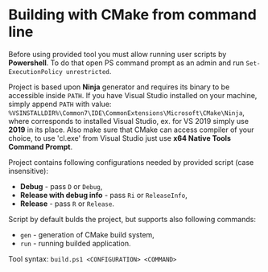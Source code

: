 # Building with CMake from command line

Before using provided tool you must allow running user scripts by **Powershell**. To do that open PS command prompt as an admin and run `Set-ExecutionPolicy unrestricted`.

Project is based upon **Ninja** generator and requires its binary to be accessible inside `PATH`. If you have Visual Studio installed on your machine, simply append `PATH` with value:
`%VS`**<VERSION>**`INSTALLDIR%\Common7\IDE\CommonExtensions\Microsoft\CMake\Ninja`, where <VERSION> corresponds to installed Visual Studio, ex. for VS 2019 simply use **2019** in its place.
Also make sure that CMake can access compiler of your choice, to use 'cl.exe' from Visual Studio just use **x64 Native Tools Command Prompt**.

Project contains following configurations needed by provided script (case insensitive):
  - **Debug** - pass `D` or `Debug`,
  - **Release with debug info** - pass `Ri` or `ReleaseInfo`,
  - **Release** - pass `R` or `Release`.

Script by default bulds the project, but supports also following commands:
  - `gen` - generation of CMake build system,
  - `run` - running builded application.

Tool syntax:
`build.ps1 <CONFIGURATION> <COMMAND>`